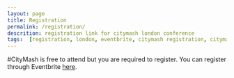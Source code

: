 ```yaml
---
layout: page
title: Registration
permalink: /registration/
descrition: registration link for citymash london conference
tags:  [registration, london, eventbrite, citymash registration, citymash, city university]
---
```


\#CityMash is free to attend but you are required to register. You can register through Eventbrite [here](http://www.eventbrite.co.uk/e/citymash-libraries-and-technology-unconference-tickets-16584911918). 
